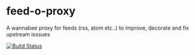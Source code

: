 # feed-o-proxy
A wannabee proxy for feeds (rss, atom etc..) to improve, decorate  and fix upstream isssues

[![Build Status](https://travis-ci.org/bisio/feed-o-proxy.svg?branch=master)](https://travis-ci.org/bisio/feed-o-proxy)
